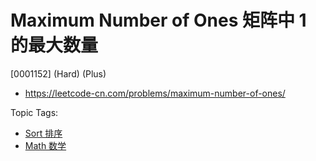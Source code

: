 # Maximum Number of Ones 矩阵中 1 的最大数量

[0001152] (Hard) (Plus)

- https://leetcode-cn.com/problems/maximum-number-of-ones/

Topic Tags:

- [Sort 排序](https://leetcode-cn.com/tag/sort/)
- [Math 数学](https://leetcode-cn.com/tag/math/)
